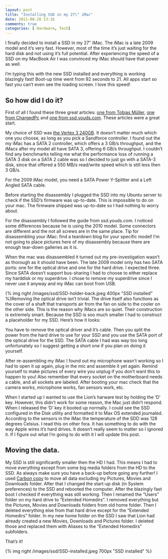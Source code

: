 ```yaml
---
layout: post
title: "Installing SSD in my 27\" iMac"
date: 2011-08-28 13:16
comments: true
categories: [ Hardware, Tech]
---
```

I finally decided to install a SSD in my 27″ iMac. The iMac is a late 2009 model and it’s very fast. However, most of the time it’s just waiting for the hard disk and not using it’s full potential. After experiencing the speed of a SSD on my MacBook Air I was convinced my iMac should have that power as well.

I’m typing this with the new SSD installed and everything is working blazingly fast! Boot-up time went from 92 seconds to 21. All apps start so fast you can’t even see the loading screen. I love this speed!
<!--more-->
## So how did I do it?
First of all I found these three great articles: [one from Tobias Müller](http://www.twam.info/hardware/apple/installing-additional-ssd-in-mid-2010-27-imac), [one from ChargedPc](http://blog.chargedpc.com/2011/05/2011-imac-ssd-install-guide.html) and [one from ssd.youds.com](http://ssd.youds.com/). These articles were a great start.

My choice of SSD was [the Vertex 3 240GB](http://www.ocztechnology.com/ocz-agility-3-sata-iii-2-5-ssd.html). It doesn’t matter much which one you choose, as long as you pick a Sandforce controller. I found out the my iMac has a SATA 2 controller, which offers a 3 GB/s throughput, and the iMacs after my model all have SATA 3, offering 6 GB/s throughput. I couldn’t find any benchmarks telling me what the performance loss of running a SATA 3 disk on a SATA 2 cable was so I decided to just go with a SATA-3 disk, since that offered a 550 MB/s read/write  speed which is still less then 3 GB/s.

For the 2009 iMac model, you need a SATA Power Y-Splitter and a Left Angled SATA cable.

Before starting the disassembly I plugged the SSD into my Ubuntu server to check if the SSD’s firmware was up-to-date. This is impossible to do on your mac. The firmware shipped was up-to-date so I had nothing to worry about.

For the disassembly I followed the guide from ssd.youds.com. I noticed some differences because he is using the 2010 model. Some connectors are different and the not all screws are in the same place. Tip for disassembling your iMac: find a teardown blog for your specific model! I’m not going to place pictures here of my disassembly because there are enough tear-down galleries as it is.

When the mac was disassembled it turned out my pre-investigation wasn’t as thorough as it should have been. The late 2009 model only has two SATA ports: one for the optical drive and one for the hard drive. I expected three. Since SATA doesn’t support bus-sharing I had to choose to either replace my harddisk or my superdrive. I chose to remove my superdrive since I never use it anyway and my iMac can boot from USB.

{% img right /images/ssd/SSD-holder-back.jpeg 400px "SSD installed" %}Removing the optical drive isn’t trivial. The drive itself also functions as the cover of a shaft that transports air from the fan on side to the cooler on the other side. This is the reason why iMacs are so quiet. Their construction is extremely smart. Because the SSD is soo much smaller I had to construct a placeholder for my SSD. Here’s how it looks:



You have to remove the optical driver and it’s cable. Then you split the power from the hard drive to use for your SSD and you use the SATA port of the optical drive for the SSD. The SATA cable I had was way too long unfortunately so I suggest getting a short one if you plan on doing it yourself.

After re-assembling my iMac I found out my microphone wasn’t working so I had to open it up again, plug in the mic and assemble it yet again. Remind yourself to make pictures of every wire you unplug if you don’t want this to happen to you! Also remember that every socket on the motherboard needs a cable, and all sockets are labeled. After booting your mac check that the camera works, microphone works, fan sensors work, etc.

When I started up I wanted to use the Lion’s harware test by holding the ‘D’ key. However, this didn’t work for some reason, the Mac just didn’t respond. When I released the ‘D’ key it booted up normally. I could see the SSD configured in the Disk utility and formatted it to Max OS extended journaled. According to the sensors in the iMac the temperature of the SDD was 128 degrees Celsius. I read this on other fora. It has something to do with the way Apple wires it’s hard drives. It doesn’t really seem to matter so I ignored it. If I figure out what I’m going to do with it I will update this post.

## Moving the data.

My SSD is still significantly smaller then the HD I had. This means I had to move everything except from some big media folders from the HD to the SSD. As always make sure you have a back-up before going any further! I used [Carbon copy](http://www.bombich.com/) to move all data excluding my Pictures, Movies and Downloads folder. After that I changed the start-up disk (in System preferences) to the SSD and rebooted the computer. After the blazingly fast boot I checked if everything was still working. Then I renamed the “Users” folder on my hard drive to “Extended Homedirs”. I removed everything but the Pictures, Movies and Downloads folders from old home folder. Then I deleted everything else from that hard drive except for the “Extended Homedirs” folder. In my new home folder on the SSD I saw that Lion had already created a new Movies, Downloads and Pictures folder. I deleted those and replaced them with Aliases to the “Extended Homedirs” subfolders.

That’s it!

{% img right /images/ssd/SSD-installed.jpeg 700px "SSD installed" %}